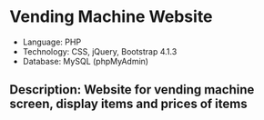 <h1>Vending Machine Website</h1>
<ul>
    <li>Language: PHP</li>
    <li>Technology: CSS, jQuery, Bootstrap 4.1.3</li>
    <li>Database: MySQL (phpMyAdmin) </li>
</ul>
<h2>Description: Website for vending machine screen, display items and prices of items</h2>
